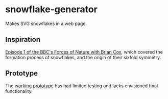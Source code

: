 # snowflake-generator
Makes SVG snowflakes in a web page.

## Inspiration
[Episode 1 of the BBC's Forces of Nature with Brian Cox](http://www.bbc.co.uk/iplayer/episode/b07k7m4z/forces-of-nature-with-brian-cox-1-the-universe-in-a-snowflake), which covered the formation process of snowflakes, and the origin of their sixfold symmetry.

## Prototype
The [working prototype](http://www.sleepingdog.org.uk/svg/nature/snowflake/snowflakes.html) has had limited testing and lacks envisioned final functionality.
